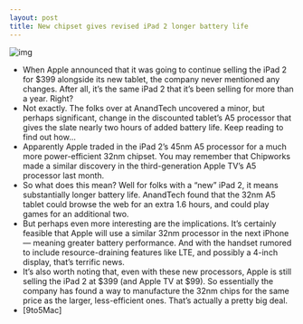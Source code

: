```yaml
---
layout: post
title: New chipset gives revised iPad 2 longer battery life
---
```

![img](http://media.idownloadblog.com/wp-content/uploads/2012/04/apple-a5.jpg)
* When Apple announced that it was going to continue selling the iPad 2 for $399 alongside its new tablet, the company never mentioned any changes. After all, it’s the same iPad 2 that it’s been selling for more than a year. Right?
* Not exactly. The folks over at AnandTech uncovered a minor, but perhaps significant, change in the discounted tablet’s A5 processor that gives the slate nearly two hours of added battery life. Keep reading to find out how…
* Apparently Apple traded in the iPad 2’s 45nm A5 processor for a much more power-efficient 32nm chipset. You may remember that Chipworks made a similar discovery in the third-generation Apple TV’s A5 processor last month.
* So what does this mean? Well for folks with a “new” iPad 2, it means substantially longer battery life. AnandTech found that the 32nm A5 tablet could browse the web for an extra 1.6 hours, and could play games for an additional two.
* But perhaps even more interesting are the implications. It’s certainly feasible that Apple will use a similar 32nm processor in the next iPhone — meaning greater battery performance. And with the handset rumored to include resource-draining features like LTE, and possibly a 4-inch display, that’s terrific news.
* It’s also worth noting that, even with these new processors, Apple is still selling the iPad 2 at $399 (and Apple TV at $99). So essentially the company has found a way to manufacture the 32nm chips for the same price as the larger, less-efficient ones. That’s actually a pretty big deal.
* [9to5Mac]

